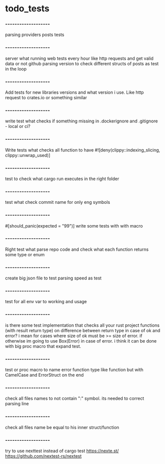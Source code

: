 # todo_tests

### -------------------
parsing providers posts tests
<br/>

### -------------------
server what running web tests every hour like http requests and get valid data or not
github parsing version to check different structs of posts as test in the loop
<br/>

### -------------------
Add tests for new libraries versions and what version i use. 
Like http request to crates.io or something similar
<br/>

### -------------------
write test what checks if something missing in .dockerignore and .gitignore - local or ci? 
<br/>

### -------------------
Write tests what checks all function to have #![deny(clippy::indexing_slicing, clippy::unwrap_used)]
<br/>

### -------------------
test to check what cargo run executes in the right folder
<br/>

### -------------------
test what check commit name for only eng symbols
<br/>

### -------------------
#[should_panic(expected = "99")]
write some tests with with macro
<br/>

### -------------------
Right test what parse repo code and check what each function returns some type or enum
<br/>

### -------------------
create big json file to test parsing speed as test
<br/>

### -------------------
test for all env var to working and usage
<br/>

### -------------------
is there some test implementation that checks all your rust project functions (with result return type) on difference between return type in case of ok and error? i mean for cases where size of ok must be >= size of error. if otherwise im going to use Box(Error) in case of error. i think it can be done with big proc macro that expand test.
<br/>

### -------------------
test or proc macro to name error function type like function but with CamelCase and ErrorStruct on the end
<br/>

### -------------------
check all files names to not contain ":" symbol. its needed to correct parsing line
<br/>

### -------------------
check all files name be equal to his inner struct/function
<br/>

### -------------------
try to use nexttest instead of cargo test
https://nexte.st/
https://github.com/nextest-rs/nextest
<br/>
